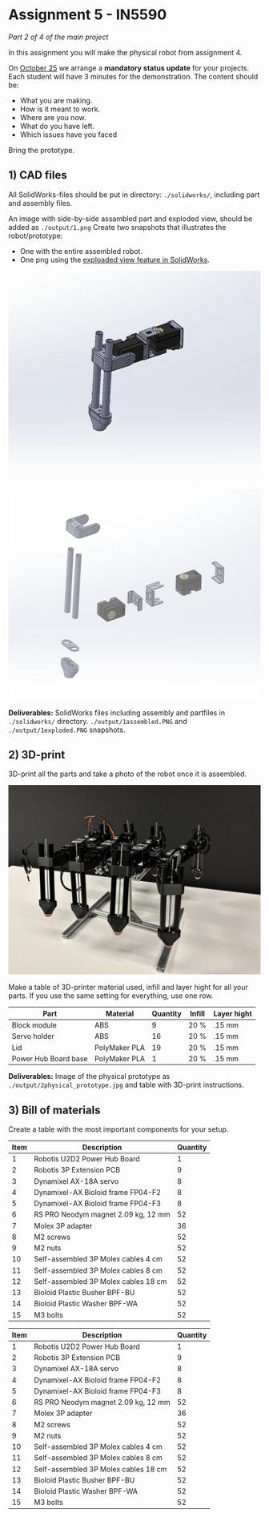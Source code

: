 # Assignment 5 - IN5590
*Part 2 of 4 of the main project*

In this assignment you will make the physical robot from assignment 4. 

On [October 25](https://www.uio.no/studier/emner/matnat/ifi/IN5590/h24/timeplan/index.html#FOR)
we arrange a **mandatory status update** for your projects. Each student will have 3 minutes for the 
demonstration. The content should be:

- What you are making.
- How is it meant to work.
- Where are you now.
- What do you have left.
- Which issues have you faced

Bring the prototype.

## 1) CAD files

All SolidWorks-files should be put in directory: `./solidworks/`, including part and assembly files.

An image with side-by-side assambled part and exploded view, should be added as `./output/1.png`
Create two snapshots that illustrates the robot/prototype:
 - One with the entire assembled robot.
 - One png using the [exploaded view feature in SolidWorks](https://help.solidworks.com/2022/english/SolidWorks/sldworks/c_Exploded_Views_in_Assemblies.htm).

![Assembled view of the robot](./output/1assembled.PNG)

![Exploaded view of the robot](./output/1exploded.PNG)

**Deliverables:** SolidWorks files including assembly and partfiles in `./solidworks/` directory. `./output/1assembled.PNG` and `./output/1exploded.PNG` snapshots.

## 2) 3D-print

3D-print all the parts and take a photo of the robot once it is assembled.

![](./output/2physical_prototype.jpg)

Make a table of 3D-printer material used, infill and layer hight for all your parts. 
If you use the same setting for everything, use one row.

| Part  | Material        | Quantity | Infill   | Layer hight
| ----- | --------------- | -------- | -------- | ------------
| Block module | ABS | 9  | 20 % | .15 mm      
| Servo holder | ABS | 16  | 20 % | .15 mm     
| Lid | PolyMaker PLA | 19  | 20 % | .15 mm     
| Power Hub Board base | PolyMaker PLA | 1  | 20 % | .15 mm     

**Deliverables:** Image of the physical prototype as `./output/2physical_prototype.jpg` and table with 3D-print instructions.

## 3) Bill of materials

Create a table with the most important components for your setup. 

| Item | Description      | Quantity 
| ---- | ---------------- | -------- 
| 1    | Robotis U2D2 Power Hub Board | 1     
| 2    | Robotis 3P Extension PCB | 9     
| 3    | Dynamixel AX-18A servo | 8     
| 4    | Dynamixel-AX Bioloid frame FP04-F2 | 8     
| 5    | Dynamixel-AX Bioloid frame FP04-F3 | 8 
| 6    | RS PRO Neodym magnet 2.09 kg, 12 mm | 52 
| 7    | Molex 3P adapter | 36 
| 8    | M2 screws | 52
| 9    | M2 nuts | 52   
| 10    | Self-assembled 3P Molex cables 4 cm | 52   
| 11    | Self-assembled 3P Molex cables 8 cm | 52   
| 12    | Self-assembled 3P Molex cables 18 cm | 52   
| 13    | Bioloid Plastic Busher BPF-BU| 52 
| 14    | Bioloid Plastic Washer BPF-WA| 52
| 15    | M3 bolts| 52

| Item | Description      | Quantity 
| ---- | ---------------- | -------- 
| 1    | Robotis U2D2 Power Hub Board | 1     
| 2    | Robotis 3P Extension PCB | 9     
| 3    | Dynamixel AX-18A servo | 8     
| 4    | Dynamixel-AX Bioloid frame FP04-F2 | 8     
| 5    | Dynamixel-AX Bioloid frame FP04-F3 | 8 
| 6    | RS PRO Neodym magnet 2.09 kg, 12 mm | 52 
| 7    | Molex 3P adapter | 36 
| 8    | M2 screws | 52
| 9    | M2 nuts | 52   
| 10    | Self-assembled 3P Molex cables 4 cm | 52   
| 11    | Self-assembled 3P Molex cables 8 cm | 52   
| 12    | Self-assembled 3P Molex cables 18 cm | 52   
| 13    | Bioloid Plastic Busher BPF-BU| 52 
| 14    | Bioloid Plastic Washer BPF-WA| 52
| 15    | M3 bolts| 52



